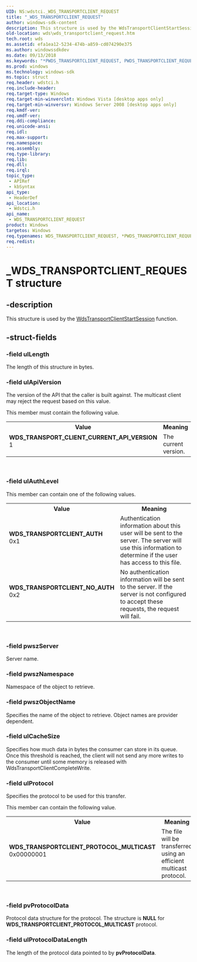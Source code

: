 ```yaml
---
UID: NS:wdstci._WDS_TRANSPORTCLIENT_REQUEST
title: "_WDS_TRANSPORTCLIENT_REQUEST"
author: windows-sdk-content
description: This structure is used by the WdsTransportClientStartSession function.
old-location: wds\wds_transportclient_request.htm
tech.root: wds
ms.assetid: efa1ea12-5234-474b-a859-cd074290e375
ms.author: windowssdkdev
ms.date: 09/13/2018
ms.keywords: "*PWDS_TRANSPORTCLIENT_REQUEST, PWDS_TRANSPORTCLIENT_REQUEST, PWDS_TRANSPORTCLIENT_REQUEST structure pointer [Windows Deployment Services], WDS_TRANSPORTCLIENT_AUTH, WDS_TRANSPORTCLIENT_NO_AUTH, WDS_TRANSPORTCLIENT_PROTOCOL_MULTICAST, WDS_TRANSPORTCLIENT_REQUEST, WDS_TRANSPORTCLIENT_REQUEST structure [Windows Deployment Services], WDS_TRANSPORT_CLIENT_CURRENT_API_VERSION, _WDS_TRANSPORTCLIENT_REQUEST, wds.wds_transportclient_request, wdstci/PWDS_TRANSPORTCLIENT_REQUEST, wdstci/WDS_TRANSPORTCLIENT_REQUEST"
ms.prod: windows
ms.technology: windows-sdk
ms.topic: struct
req.header: wdstci.h
req.include-header: 
req.target-type: Windows
req.target-min-winverclnt: Windows Vista [desktop apps only]
req.target-min-winversvr: Windows Server 2008 [desktop apps only]
req.kmdf-ver: 
req.umdf-ver: 
req.ddi-compliance: 
req.unicode-ansi: 
req.idl: 
req.max-support: 
req.namespace: 
req.assembly: 
req.type-library: 
req.lib: 
req.dll: 
req.irql: 
topic_type:
 - APIRef
 - kbSyntax
api_type:
 - HeaderDef
api_location:
 - Wdstci.h
api_name:
 - WDS_TRANSPORTCLIENT_REQUEST
product: Windows
targetos: Windows
req.typenames: WDS_TRANSPORTCLIENT_REQUEST, *PWDS_TRANSPORTCLIENT_REQUEST
req.redist: 
---
```


# _WDS_TRANSPORTCLIENT_REQUEST structure


## -description


This structure is used by the <a href="https://msdn.microsoft.com/aa89899f-8f50-4617-84a1-4013412f0292">WdsTransportClientStartSession</a> function.


## -struct-fields




### -field ulLength

The length of this structure in bytes.


### -field ulApiVersion

The version of the API that the caller is built against.  The multicast client may reject the request based on this value.


This member must contain the following value.



<table>
<tr>
<th>Value</th>
<th>Meaning</th>
</tr>
<tr>
<td width="40%"><a id="WDS_TRANSPORT_CLIENT_CURRENT_API_VERSION"></a><a id="wds_transport_client_current_api_version"></a><dl>
<dt><b>WDS_TRANSPORT_CLIENT_CURRENT_API_VERSION</b></dt>
<dt>1</dt>
</dl>
</td>
<td width="60%">
The current version.

</td>
</tr>
</table>
 


### -field ulAuthLevel

This member can contain one of the following values.

<table>
<tr>
<th>Value</th>
<th>Meaning</th>
</tr>
<tr>
<td width="40%"><a id="WDS_TRANSPORTCLIENT_AUTH"></a><a id="wds_transportclient_auth"></a><dl>
<dt><b>WDS_TRANSPORTCLIENT_AUTH</b></dt>
<dt>0x1</dt>
</dl>
</td>
<td width="60%">
Authentication information about this user will be sent to the server.  The server will use this information to determine if the user has access to this file.

</td>
</tr>
<tr>
<td width="40%"><a id="WDS_TRANSPORTCLIENT_NO_AUTH"></a><a id="wds_transportclient_no_auth"></a><dl>
<dt><b>WDS_TRANSPORTCLIENT_NO_AUTH</b></dt>
<dt>0x2</dt>
</dl>
</td>
<td width="60%">
No authentication information will be sent to the server.  If the server is not configured to accept these requests, the request will fail.

</td>
</tr>
</table>
 


### -field pwszServer

Server name.


### -field pwszNamespace

Namespace of the object to retrieve.


### -field pwszObjectName

Specifies the name of the object to retrieve.  Object names are
     provider dependent.


### -field ulCacheSize

Specifies how much data in bytes the consumer can store in its queue.  Once
     this threshold is reached, the client will not send any more writes to
    the consumer until some memory is released with 
    WdsTransportClientCompleteWrite.


### -field ulProtocol

Specifies the protocol to be used for this transfer.


This member can contain the following value.



<table>
<tr>
<th>Value</th>
<th>Meaning</th>
</tr>
<tr>
<td width="40%"><a id="WDS_TRANSPORTCLIENT_PROTOCOL_MULTICAST"></a><a id="wds_transportclient_protocol_multicast"></a><dl>
<dt><b>WDS_TRANSPORTCLIENT_PROTOCOL_MULTICAST</b></dt>
<dt>0x00000001</dt>
</dl>
</td>
<td width="60%">
The file will be transferred using an efficient multicast protocol.

</td>
</tr>
</table>
 


### -field pvProtocolData

Protocol data structure for the protocol. The structure is <b>NULL</b> for  <b>WDS_TRANSPORTCLIENT_PROTOCOL_MULTICAST</b> protocol.


### -field ulProtocolDataLength

The length of the protocol data pointed to by <b>pvProtocolData</b>.

